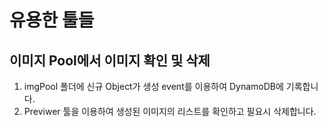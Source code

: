 # 유용한 툴들

## 이미지 Pool에서 이미지 확인 및 삭제

1) imgPool 폴더에 신규 Object가 생성 event를 이용하여 DynamoDB에 기록합니다.
2) Previwer 툴을 이용하여 생성된 이미지의 리스트를 확인하고 필요시 삭제합니다.
